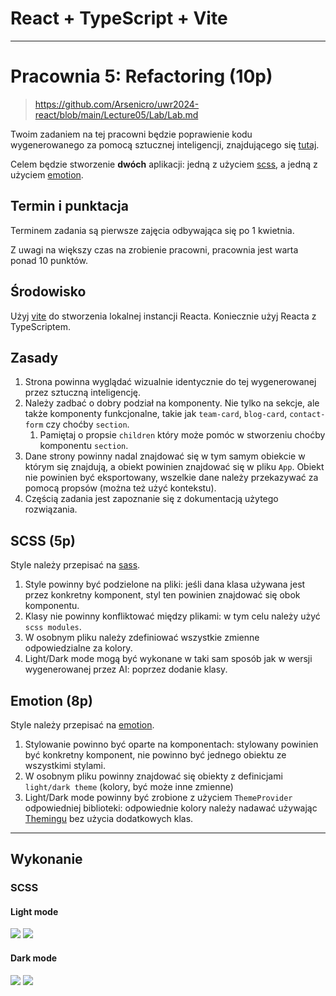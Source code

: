 # React + TypeScript + Vite
---
# Pracownia 5: Refactoring (10p)
> https://github.com/Arsenicro/uwr2024-react/blob/main/Lecture05/Lab/Lab.md

Twoim zadaniem na tej pracowni będzie poprawienie kodu wygenerowanego za pomocą sztucznej inteligencji, znajdującego się [tutaj](https://codesandbox.io/p/sandbox/new-wind-4k58gm).

Celem będzie stworzenie **dwóch** aplikacji: jedną z użyciem [scss](https://sass-lang.com/), a jedną z użyciem [emotion](https://emotion.sh).

## Termin i punktacja

Terminem zadania są pierwsze zajęcia odbywająca się po 1 kwietnia.

Z uwagi na większy czas na zrobienie pracowni, pracownia jest warta ponad 10 punktów.

## Środowisko

Użyj [vite](https://vitejs.dev/) do stworzenia lokalnej instancji Reacta. Koniecznie użyj Reacta z TypeScriptem.

## Zasady

1. Strona powinna wyglądać wizualnie identycznie do tej wygenerowanej przez sztuczną inteligencję.
2. Należy zadbać o dobry podział na komponenty. Nie tylko na sekcje, ale także komponenty funkcjonalne, takie jak `team-card`, `blog-card`, `contact-form` czy choćby `section`.
   1. Pamiętaj o propsie `children` który może pomóc w stworzeniu choćby komponentu `section`.
3. Dane strony powinny nadal znajdować się w tym samym obiekcie w którym się znajdują, a obiekt powinien znajdować się w pliku `App`. Obiekt nie powinien być eksportowany, wszelkie dane należy przekazywać za pomocą propsów (można też użyć kontekstu).
4. Częścią zadania jest zapoznanie się z dokumentacją użytego rozwiązania.

## SCSS (5p)

Style należy przepisać na [sass](https://vitejs.dev/guide/features#css-pre-processors).

1. Style powinny być podzielone na pliki: jeśli dana klasa używana jest przez konkretny komponent, styl ten powinien znajdować się obok komponentu.
2. Klasy nie powinny konfliktować między plikami: w tym celu należy użyć `scss modules`.
3. W osobnym pliku należy zdefiniować wszystkie zmienne odpowiedzialne za kolory.
4. Light/Dark mode mogą być wykonane w taki sam sposób jak w wersji wygenerowanej przez AI: poprzez dodanie klasy.

## Emotion (8p)

Style należy przepisać na [emotion](https://emotion.sh/docs/introduction).

1. Stylowanie powinno być oparte na komponentach: stylowany powinien być konkretny komponent, nie powinno być jednego obiektu ze wszystkimi stylami.
2. W osobnym pliku powinny znajdować się obiekty z definicjami `light/dark theme` (kolory, być może inne zmienne)
3. Light/Dark mode powinny być zrobione z użyciem `ThemeProvider` odpowiedniej biblioteki: odpowiednie kolory należy nadawać używając [Themingu](https://emotion.sh/docs/theming) bez użycia dodatkowych klas.

---
## Wykonanie
### SCSS
#### Light mode
![](photo1.png)
![](photo2.png)
#### Dark mode
![](photo_dark1.png)
![](photo_dark2.png)